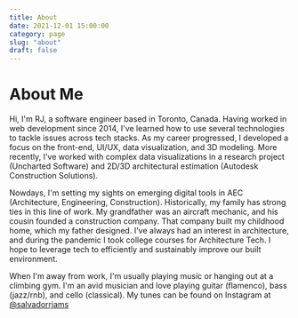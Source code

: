 ```yaml
---
title: About
date: 2021-12-01 15:00:00
category: page
slug: "about"
draft: false
---
```


# About Me

Hi, I'm RJ, a software engineer based in Toronto, Canada. Having worked in web development since 2014, I've learned how to use several technologies to tackle issues across tech stacks. As my career progressed, I developed a focus on the front-end, UI/UX, data visualization, and 3D modeling. More recently, I've worked with complex data visualizations in a research project (Uncharted Software) and 2D/3D architectural estimation (Autodesk Construction Solutions).

Nowdays, I'm setting my sights on emerging digital tools in AEC (Architecture, Engineering, Construction). Historically, my family has strong ties in this line of work. My grandfather was an aircraft mechanic, and his cousin founded a construction company. That company built my childhood home, which my father designed. I've always had an interest in architecture, and during the pandemic I took college courses for Architecture Tech. I hope to leverage tech to efficiently and sustainably improve our built environment.

When I'm away from work, I'm usually playing music or hanging out at a climbing gym. I'm an avid musician and love playing guitar (flamenco), bass (jazz/rnb), and cello (classical). My tunes can be found on Instagram at [@salvadorrjams](https://www.instagram.com/salvadorrjams/)
